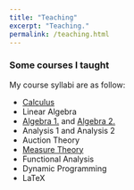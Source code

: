 ```yaml
---
title: "Teaching"
excerpt: "Teaching."
permalink: /teaching.html
---
```

### Some courses I taught
My course syllabi are as follow:
- [Calculus](/calculus)
- Linear Algebra
- [Algebra 1.](/algebra-1) and [Algebra 2.](/algebra-2)
- Analysis 1 and Analysis 2
- Auction Theory
- [Measure Theory](/mertekelmelet)
- Functional Analysis
- Dynamic Programming
- LaTeX
